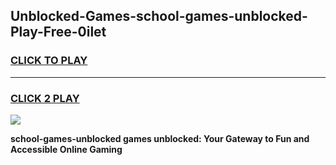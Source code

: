 
## Unblocked-Games-school-games-unblocked-Play-Free-0ilet
<h3>
<a href="https://premium76.site?title=school-games-unblocked&ref=17A">CLICK TO PLAY</a></h3>
<hr>

<h3>
<a href="https://premium76.site?title=school-games-unblocked&ref=17A">CLICK 2 PLAY</a>
  
</h3>

<a href="https://premium76.site?title=school-games-unblocked&ref=17A"><img src="https://clearcache.store/games.png"></a>


**school-games-unblocked games unblocked: Your Gateway to Fun and Accessible Online Gaming**
